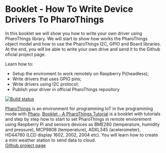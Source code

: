 # Booklet - How To Write Device Drivers To PharoThings
In this booklet we will show you how to write your own driver using PharoThings library.
We will start to show how works the PharoThings object model and how to use the PharoThings I2C, GPIO and Board libraries. 
At the end, you will be able to write your own drive and send it to the Github oficial project page.

Learn how to:

- Setup the enviroment to work remotely on Raspberry Pi(headless);
- Write drivers that uses GPIO pins;
- Write drivers using I2C protocol;
- Publish your driver in official PharoThings repository

[![Build status][badge]][travis]

[travis]: https://travis-ci.org/oliveiraallex/Booklet-HowToWriteDeviceDriversToPharoThings
[badge]: https://travis-ci.org/oliveiraallex/Booklet-HowToWriteDeviceDriversToPharoThings.svg?branch=master

[PharoThings](pharoiot.org) is an environment for programming IoT in live programming mode with [Pharo](www.pharo.org).
[Booklet - A PharoThings Tutorial](https://github.com/SquareBracketAssociates/Booklet-APharoThingsTutorial) is a booklet with tutorials and step by step how to start to set PharoThings in remote enviorement using Raspberry Pi and sensors devices as BME280 (temperature, humidity and pressure), MCP9808 (temperature), ADXL345 (acelerometer), HD44780 (LCD display 1602, 2002, 2004 etc). You will learn how to create a mini weather station to send data to cloud.  
[Github project page](https://github.com/pharo-iot/PharoThings)
